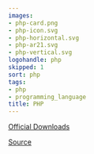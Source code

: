 ```yaml
---
images:
- php-card.png
- php-icon.svg
- php-horizontal.svg
- php-ar21.svg
- php-vertical.svg
logohandle: php
skipped: 1
sort: php
tags:
- php
- programming_language
title: PHP
---
```


[Official Downloads](http://php.net/download-logos.php)

[Source](https://commons.wikimedia.org/wiki/File:PHP-logo.svg)
